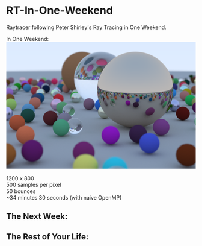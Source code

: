 # RT-In-One-Weekend
Raytracer following Peter Shirley's Ray Tracing in One Weekend.

In One Weekend:  
![In-One-Weekend](gallery/in_one_weekend_final.png?raw=true "pic1")  
  
1200 x 800  
500 samples per pixel  
50 bounces  
~34 minutes 30 seconds (with naive OpenMP)
  
The Next Week:
-  
The Rest of Your Life:
- 

